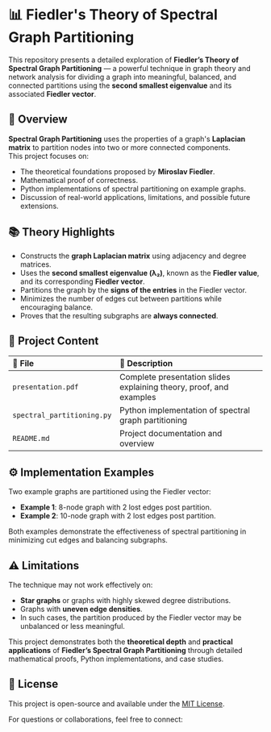 # 📊 Fiedler's Theory of Spectral Graph Partitioning

This repository presents a detailed exploration of **Fiedler’s Theory of Spectral Graph Partitioning** — a powerful technique in graph theory and network analysis for dividing a graph into meaningful, balanced, and connected partitions using the **second smallest eigenvalue** and its associated **Fiedler vector**.

## 📖 Overview

**Spectral Graph Partitioning** uses the properties of a graph's **Laplacian matrix** to partition nodes into two or more connected components.  
This project focuses on:
- The theoretical foundations proposed by **Miroslav Fiedler**.
- Mathematical proof of correctness.
- Python implementations of spectral partitioning on example graphs.
- Discussion of real-world applications, limitations, and possible future extensions.


## 📚 Theory Highlights

- Constructs the **graph Laplacian matrix** using adjacency and degree matrices.
- Uses the **second smallest eigenvalue (λ₂)**, known as the **Fiedler value**, and its corresponding **Fiedler vector**.
- Partitions the graph by the **signs of the entries** in the Fiedler vector.
- Minimizes the number of edges cut between partitions while encouraging balance.
- Proves that the resulting subgraphs are **always connected**.


## 📝 Project Content

| 📄 File                  | 📑 Description                                           |
|:-------------------------|:--------------------------------------------------------|
| `presentation.pdf`        | Complete presentation slides explaining theory, proof, and examples |
| `spectral_partitioning.py`| Python implementation of spectral graph partitioning    |
| `README.md`               | Project documentation and overview                      |

## ⚙️ Implementation Examples

Two example graphs are partitioned using the Fiedler vector:
- **Example 1**: 8-node graph with 2 lost edges post partition.
- **Example 2**: 10-node graph with 2 lost edges post partition.

Both examples demonstrate the effectiveness of spectral partitioning in minimizing cut edges and balancing subgraphs.


## ⚠️ Limitations

The technique may not work effectively on:
- **Star graphs** or graphs with highly skewed degree distributions.
- Graphs with **uneven edge densities**.
- In such cases, the partition produced by the Fiedler vector may be unbalanced or less meaningful.


This project demonstrates both the **theoretical depth** and **practical applications** of **Fiedler’s Spectral Graph Partitioning** through detailed mathematical proofs, Python implementations, and case studies.


## 📜 License

This project is open-source and available under the [MIT License](LICENSE).

For questions or collaborations, feel free to connect:
